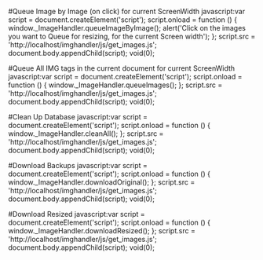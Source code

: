 #Queue Image by Image (on click) for current ScreenWidth
javascript:var script = document.createElement('script'); script.onload = function () { window._ImageHandler.queueImageByImage(); alert('Click on the images you want to Queue for resizing, for the current Screen width'); }; script.src = 'http://localhost/imghandler/js/get_images.js'; document.body.appendChild(script); void(0);

#Queue All IMG tags in the current document for current ScreenWidth
javascript:var script = document.createElement('script'); script.onload = function () { window._ImageHandler.queueImages(); }; script.src = 'http://localhost/imghandler/js/get_images.js'; document.body.appendChild(script); void(0);

#Clean Up Database
javascript:var script = document.createElement('script'); script.onload = function () { window._ImageHandler.cleanAll(); }; script.src = 'http://localhost/imghandler/js/get_images.js'; document.body.appendChild(script); void(0);

#Download Backups
javascript:var script = document.createElement('script'); script.onload = function () { window._ImageHandler.downloadOriginal(); }; script.src = 'http://localhost/imghandler/js/get_images.js'; document.body.appendChild(script); void(0);

#Download Resized
javascript:var script = document.createElement('script'); script.onload = function () { window._ImageHandler.downloadResized(); }; script.src = 'http://localhost/imghandler/js/get_images.js'; document.body.appendChild(script); void(0);


